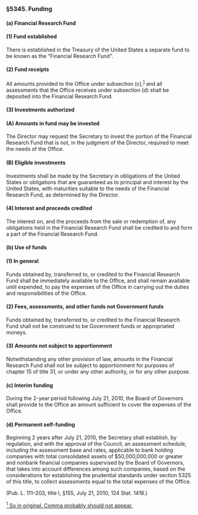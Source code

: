 ### §5345. Funding ###

#### (a) Financial Research Fund ####

#### (1) Fund established ####

There is established in the Treasury of the United States a separate fund to be known as the "Financial Research Fund".

#### (2) Fund receipts ####

All amounts provided to the Office under subsection (c),<sup><a href="#5345_1_target" name="5345_1">1</a></sup> and all assessments that the Office receives under subsection (d) shall be deposited into the Financial Research Fund.

#### (3) Investments authorized ####

#### (A) Amounts in fund may be invested ####

The Director may request the Secretary to invest the portion of the Financial Research Fund that is not, in the judgment of the Director, required to meet the needs of the Office.

#### (B) Eligible investments ####

Investments shall be made by the Secretary in obligations of the United States or obligations that are guaranteed as to principal and interest by the United States, with maturities suitable to the needs of the Financial Research Fund, as determined by the Director.

#### (4) Interest and proceeds credited ####

The interest on, and the proceeds from the sale or redemption of, any obligations held in the Financial Research Fund shall be credited to and form a part of the Financial Research Fund.

#### (b) Use of funds ####

#### (1) In general ####

Funds obtained by, transferred to, or credited to the Financial Research Fund shall be immediately available to the Office, and shall remain available until expended, to pay the expenses of the Office in carrying out the duties and responsibilities of the Office.

#### (2) Fees, assessments, and other funds not Government funds ####

Funds obtained by, transferred to, or credited to the Financial Research Fund shall not be construed to be Government funds or appropriated moneys.

#### (3) Amounts not subject to apportionment ####

Notwithstanding any other provision of law, amounts in the Financial Research Fund shall not be subject to apportionment for purposes of chapter 15 of title 31, or under any other authority, or for any other purpose.

#### (c) Interim funding ####

During the 2-year period following July 21, 2010, the Board of Governors shall provide to the Office an amount sufficient to cover the expenses of the Office.

#### (d) Permanent self-funding ####

Beginning 2 years after July 21, 2010, the Secretary shall establish, by regulation, and with the approval of the Council, an assessment schedule, including the assessment base and rates, applicable to bank holding companies with total consolidated assets of $50,000,000,000 or greater and nonbank financial companies supervised by the Board of Governors, that takes into account differences among such companies, based on the considerations for establishing the prudential standards under section 5325 of this title, to collect assessments equal to the total expenses of the Office.

(Pub. L. 111–203, title I, §155, July 21, 2010, 124 Stat. 1418.)

[<sup>1</sup> So in original. Comma probably should not appear.](#5345_1)
